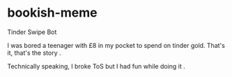 # bookish-meme
Tinder Swipe Bot

I was bored a teenager with £8 in my pocket to spend on tinder gold. That's it, that's the story .

Technically speaking, I broke ToS but I had fun while doing it .
